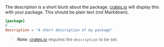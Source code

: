 The description is a short blurb about the package. [crates.io](https://crates.io) will display
this with your package. This should be plain text (not Markdown).

```toml
[package]
# ...
description = "A short description of my package"
```

> **Note**: [crates.io](https://crates.io) requires the `description` to be set.